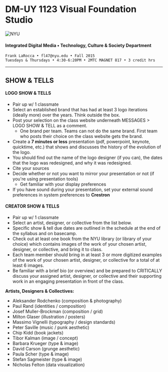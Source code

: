 # DM-UY 1123 Visual Foundation Studio

![NYU](http://ws2.polishedsolid.com/de/nyu_soe_logo.png)
#### Integrated Digital Media • Technology, Culture & Society Department 

    Frank LaRocca • fl47@nyu.edu • Fall 2015 
    Tuesdays & Thursdays • 4:30-6:20PM • 2MTC MAGNET 817 • 3 credit hrs

---


## SHOW & TELLS

#### LOGO SHOW & TELLS

* Pair up w/ 1 classmate 
* Select an established brand that has had at least 3 logo iterations (ideally more) over the years. Think outside the box. 
* Post your selection on the class website underneath MESSAGES > LOGO SHOW & TELL as a comment. 
  * One brand per team. Teams can not do the same brand. First team who posts their choice on the class website gets the brand.
* Create a **7 minutes or less** presentation (pdf, powerpoint, keynote, quicktime, etc.) that shows and discusses the history of the evolution of the logo. 
* You should find out the name of the logo designer (if you can), the dates that the logo was redesigned, and why it was redesigned.
* Cite your sources
* Decide whether or not you want to mirror your presentation or not (if you're using presentation tools)
  * Get familiar with your display preferences
* If you have sound during your presentation, set your external sound preferences in system preferences to **Crestron**


#### CREATOR SHOW & TELLS
* Pair up w/ 1 classmate
* Select an artist, designer, or collective from the list below.
* Specific show & tell due dates are outlined in the schedule at the end of the syllabus and on basecamp.
* Check out at least one book from the NYU library (or library of your choice) which contains images of the work of your chosen artist, designer, or collective, and bring it to class. 
* Each team member should bring in at least 3 or more digitized examples of the work of your chosen artist, designer, or collective for a total of at least 6 images.
* Be familiar with a brief bio (or overview) and be prepared to CRITICALLY discuss your assigned artist, designer, or collective and their supporting work in an engaging presentation in front of the class. 

**Artists, Designers & Collectives:**
* Aleksander Rodchenko (composition & photography)
* Paul Rand (identities / composition)
* Josef Muller-Brockman (composition / grid)
* Milton Glaser (illustration / posters)
* Massimo Vignelli (typography / design standards)
* Peter Saville (music / punk aesthetic)
* Chip Kidd (book jackets) 
* Tibor Kalman (image / concept)
* Barbara Krueger (type & image)
* David Carson (grunge aesthetic)
* Paula Scher (type & image)
* Stefan Sagmeister (type & image)
* Nicholas Felton (data visualization)


